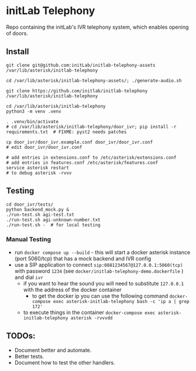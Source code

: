 # initLab Telephony

Repo containing the initLab's IVR telephony system, which enables opening of doors.

## Install


```
git clone git@github.com:initLab/initlab-telephony-assets /var/lib/asterisk/initlab-telephony

cd /var/lib/asterisk/initlab-telephony-assets/; ./generate-audio.sh

git clone https://github.com/initlab/initlab-telephony /var/lib/asterisk/initlab-telephony

cd /var/lib/asterisk/initlab-telephony
python3 -m venv .venv

. .venv/bin/activate
# cd /var/lib/asterisk/initlab-telephony/door_ivr; pip install -r requirements.txt  # FIXME: pyst2 needs patches

cp door_ivr/door_ivr.example.conf door_ivr/door_ivr.conf
# edit door_ivr/door_ivr.conf

# add entries in extensions.conf to /etc/asterisk/extensions.conf
# add entries in features.conf /etc/asterisk/features.conf
service asterisk restart
# to debug asterisk -rvvv
```

## Testing

```
cd door_ivr/tests/
python backend_mock.py &
./run-test.sh agi-test.txt
./run-test.sh agi-unknown-number.txt
./run-test.sh -  # for local testing
```

### Manual Testing

- run `docker compose up --build` - this will start a docker asterisk instance (port 5060/tcp) that has a mock backend and IVR config
- use a SIP application to connect `sip:0881234567@127.0.0.1:5060(tcp)` with password `1234` (see `docker/initlab-telephony-demo.dockerfile` ) and dial `ivr`
  - if you want to hear the sound you will need to substitute `127.0.0.1` with the address of the docker container
    - to get the docker ip you can use the following command `docker-compose exec asterisk-initlab-telephony bash -c 'ip a | grep 172'`
  - to execute things in the container `docker-compose exec asterisk-initlab-telephony asterisk -rvvvdd`

## TODOs:

- Document better and automate.
- Better tests.
- Document how to test the other handlers.
